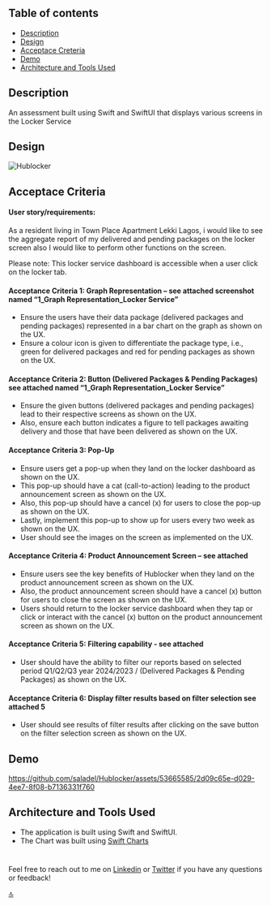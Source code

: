 ## Table of contents

- [Description](#Description)
- [Design](#Design)
- [Acceptace Creteria](#Acceptace-Creteria)
- [Demo](#Demo)
- [Architecture and Tools Used](#Architecture-and-Tools-Used)


## Description
An assessment built using Swift and SwiftUI that displays various screens in the Locker Service

## Design
![Hublocker](https://github.com/saladel/Hublocker/assets/53665585/2c3e7d89-cd0d-40bf-ae48-6947f79d2cf2)

## Acceptace Criteria

#### User story/requirements:
As a resident living in Town Place Apartment Lekki Lagos, i would like to see the aggregate report of 
my delivered and pending packages on the locker screen also I would like to perform other functions on the screen. 
 
Please note: This locker service dashboard  is accessible when a user click on the locker tab.
 
#### Acceptance Criteria 1: Graph Representation – see attached screenshot named “1_Graph Representation_Locker Service”
- Ensure the users have their data package (delivered packages and pending packages) represented in a bar chart on the graph as shown on the UX. 
- Ensure a colour icon is given to differentiate the package type, i.e., green for delivered packages and red for pending packages as shown on the UX.
  
#### Acceptance Criteria 2: Button (Delivered Packages & Pending Packages) see attached named “1_Graph Representation_Locker Service”
- Ensure the given buttons (delivered packages and pending packages) lead to their respective screens as shown on the UX.
- Also, ensure each button indicates a figure to tell packages awaiting delivery and those that have been delivered as shown on the UX.
  
#### Acceptance Criteria 3: Pop-Up 
- Ensure users get a pop-up when they land on the locker dashboard as shown on the UX.
- This pop-up should have a cat (call-to-action) leading to the product announcement screen as shown on the UX.
- Also, this pop-up should have a cancel (x) for users to close the pop-up as shown on the UX.
- Lastly, implement this pop-up to show up for users every two week as shown on the UX.
- User should see the images on the screen as implemented on the UX.

#### Acceptance Criteria 4: Product Announcement Screen – see attached 
- Ensure users see the key benefits of Hublocker when they land on the product announcement screen as shown on the UX.
- Also, the product announcement screen should have a cancel (x) button for users to close the screen as shown on the UX.
- Users should return to the locker service dashboard when they tap or click or interact with the cancel (x) button on the product announcement screen as shown on the UX.

#### Acceptance Criteria 5: Filtering capability  - see attached
- User should have the ability to filter our reports based on selected period Q1/Q2/Q3 year 2024/2023 / (Delivered Packages & Pending Packages) as shown on the UX.

#### Acceptance Criteria 6: Display filter results based on filter selection  see attached 5
- User should see results of filter results after clicking on the save button on the filter selection screen as shown on the UX.

## Demo
https://github.com/saladel/Hublocker/assets/53665585/2d09c65e-d029-4ee7-8f08-b7136331f760


## Architecture and Tools Used
- The application is built using Swift and SwiftUI.
- The Chart was built using [Swift Charts](https://developer.apple.com/documentation/charts)

#
Feel free to reach out to me on [Linkedin](https://bit.ly/AdewaleSanusi) or [Twitter](https://twitter.com/A_4_Ade) if you have any questions or feedback!

[🔝](#Table-of-contents)

<!-- You can read the [FAQ](https://#) if you have any questions. -->
